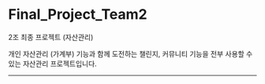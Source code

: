 # Final_Project_Team2
2조 최종 프로젝트 (자산관리)

개인 자산관리 (가계부) 기능과 함께 도전하는 챌린지, 커뮤니티 기능을 전부 사용할 수 있는 자산관리 프로젝트입니다.
****

## 
